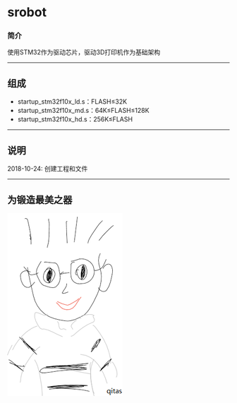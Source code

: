 ﻿# srobot

### 简介

使用STM32作为驱动芯片，驱动3D打印机作为基础架构


---

## 组成

- startup_stm32f10x_ld.s：FLASH≤32K
- startup_stm32f10x_md.s：64K≤FLASH≤128K
- startup_stm32f10x_hd.s：256K≤FLASH


---

## 说明

2018-10-24: 创建工程和文件

---
## 为锻造最美之器

[![sites](qitas/qitas.png)](http://www.qitas.cn)
